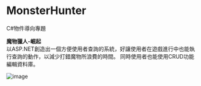 # MonsterHunter
C#物件導向專題

**魔物獵人-崛起** \
以ASP.NET創造出一個方便使用者查詢的系統，好讓使用者在遊戲進行中也能執行查詢的動作，以減少打錯魔物所浪費的時間。
同時使用者也能使用CRUD功能編輯資料庫。

![image](https://user-images.githubusercontent.com/103955839/200906390-76310c86-cffb-4bb2-b641-7788dbc6dee9.png)
